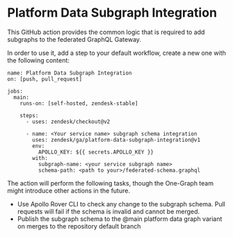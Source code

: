 # Platform Data Subgraph Integration

This GitHub action provides the common logic that is required to add subgraphs to the federated GraphQL Gateway.

In order to use it, add a step to your default workflow, create a new one with the following content:

```
name: Platform Data Subgraph Integration
on: [push, pull_request]

jobs:
  main:
    runs-on: [self-hosted, zendesk-stable]

    steps:
      - uses: zendesk/checkout@v2

      - name: <Your service name> subgraph schema integration
        uses: zendesk/ga/platform-data-subgraph-integration@v1
        env:
          APOLLO_KEY: ${{ secrets.APOLLO_KEY }}
        with:
          subgraph-name: <your service subgraph name>
          schema-path: <path to your>/federated-schema.graphql
```

The action will perform the following tasks, though the One-Graph team might introduce other actions in the future.

- Use Apollo Rover CLI to check any change to the subgraph schema. Pull requests will fail if the schema is invalid and cannot be merged.
- Publish the subgraph schema to the @main platform data graph variant on merges to the repository default branch
